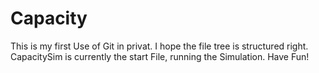 # Capacity
This is my first Use of Git in privat. I hope the file tree is structured right.
CapacitySim is currently the start File, running the Simulation.
Have Fun!
